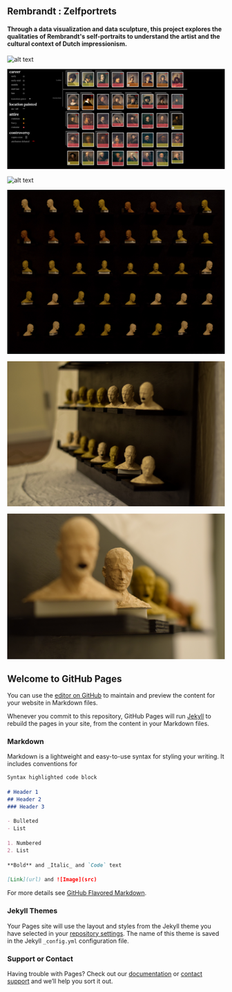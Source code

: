 ## Rembrandt : Zelfportrets

#### Through a data visualization and data sculpture, this project explores the qualitaties of Rembrandt's self-portraits to understand the artist and the cultural context of Dutch impressionism.

![alt text](https://github.com/joutwater/Major-Studio-1/blob/master/week07/QUAL_LEGEND_2.png)

![alt text](https://github.com/joutwater/Major-Studio-1/blob/master/week07/REM_ss_3.png)

![alt text](https://github.com/joutwater/Major-Studio-1/blob/master/week07/REM_vid.gif)

![alt_text](https://github.com/joutwater/Major-Studio-1/blob/master/FINAL/Rembrandt%20:%20Zelfportrets/Images/IMG-3809.jpg)

![alt_text](https://github.com/joutwater/Major-Studio-1/blob/master/FINAL/Rembrandt%20:%20Zelfportrets/Images/IMG-3810.JPG)

![alt_text](https://github.com/joutwater/Major-Studio-1/blob/master/FINAL/Rembrandt%20:%20Zelfportrets/Images/IMG-3815.JPG)


## Welcome to GitHub Pages

You can use the [editor on GitHub](https://github.com/joutwater/Major-Studio-1/edit/master/README.md) to maintain and preview the content for your website in Markdown files.

Whenever you commit to this repository, GitHub Pages will run [Jekyll](https://jekyllrb.com/) to rebuild the pages in your site, from the content in your Markdown files.

### Markdown

Markdown is a lightweight and easy-to-use syntax for styling your writing. It includes conventions for

```markdown
Syntax highlighted code block

# Header 1
## Header 2
### Header 3

- Bulleted
- List

1. Numbered
2. List

**Bold** and _Italic_ and `Code` text

[Link](url) and ![Image](src)
```

For more details see [GitHub Flavored Markdown](https://guides.github.com/features/mastering-markdown/).

### Jekyll Themes

Your Pages site will use the layout and styles from the Jekyll theme you have selected in your [repository settings](https://github.com/joutwater/Major-Studio-1/settings). The name of this theme is saved in the Jekyll `_config.yml` configuration file.

### Support or Contact

Having trouble with Pages? Check out our [documentation](https://help.github.com/categories/github-pages-basics/) or [contact support](https://github.com/contact) and we’ll help you sort it out.
